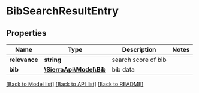 # BibSearchResultEntry

## Properties
Name | Type | Description | Notes
------------ | ------------- | ------------- | -------------
**relevance** | **string** | search score of bib | 
**bib** | [**\SierraApi\Model\Bib**](Bib.md) | bib data | 

[[Back to Model list]](../README.md#documentation-for-models) [[Back to API list]](../README.md#documentation-for-api-endpoints) [[Back to README]](../README.md)


